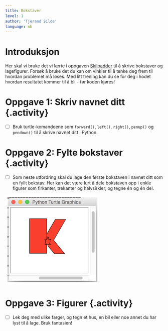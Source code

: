 ```yaml
---
title: Bokstaver
level: 1
author: 'Tjerand Silde'
language: nb
---
```


# Introduksjon
Her skal vi bruke det vi lærte i oppgaven [Skilpadder](../skilpadder/skilpadder.html)
til å skrive bokstaver og lagefigurer. Forsøk å bruke det du kan om vinkler til
å tenke deg frem til hvordan problemet må løses. Med litt trening kan du se for
deg i hodet hvordan resultatet kommer til å bli - før koden kjøres!


# Oppgave 1: Skriv navnet ditt {.activity}
- [ ] Bruk turtle-komandoene som `forward()`, `left()`, `right()`, `penup()` og
`pendown()` til å skrive navnet ditt i Python.


# Oppgave 2: Fylte bokstaver {.activity}
- [ ] Som neste utfordring skal du lage den første bokstaven i navnet ditt som en
fyllt bokstav. Her kan det være lurt å dele bokstaven opp i enkle figurer som
firkanter, trekanter og halvsirkler, og tegne én og én del.

![Bilde av en stor rød K tegnet med skilpadde](stor_k.png "en stor rød K tegnet med skilpadde")

# Oppgave 3: Figurer {.activity}
- [ ] Lek deg med ulike farger, og tegn et hus, en bil eller noe annet du har lyst
til å lage. Bruk fantasien!
